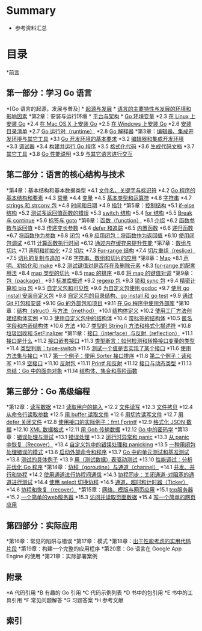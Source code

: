 # Summary

* 参考资料汇总

# 目录
*[前言](eBook/preface.md)

## 第一部分：学习 Go 语言

*[Go 语言的起源，发展与普及]
	*  [起源与发展](eBook/01.1.md)
	*  [语言的主要特性与发展的环境和影响因素](eBook/01.2.md)
*第2章：安装与运行环境
	*  [平台与架构](eBook/02.1.md)
	*  [Go 环境变量](eBook/02.2.md)
	*2.3 [在 Linux 上安装 Go](eBook/02.3.md)
	*2.4 [在 Mac OS X 上安装 Go](eBook/02.4.md)
	*2.5 [在 Windows 上安装 Go](eBook/02.5.md)
	*2.6 [安装目录清单](eBook/02.6.md)
	*2.7 [Go 运行时（runtime）](eBook/02.7.md)
	*2.8 [Go 解释器](eBook/02.8.md)
*第3章：[编辑器、集成开发环境与其它工具](eBook/03.0.md)
	*3.1 [Go 开发环境的基本要求](eBook/03.1.md)
	*3.2 [编辑器和集成开发环境](eBook/03.2.md)
	*3.3 [调试器](eBook/03.3.md)
	*3.4 [构建并运行 Go 程序](eBook/03.4.md)
	*3.5 [格式化代码](eBook/03.5.md)
	*3.6 [生成代码文档](eBook/03.6.md)
	*3.7 [其它工具](eBook/03.7.md)
	*3.8 [Go 性能说明](eBook/03.8.md)
	*3.9 [与其它语言进行交互](eBook/03.9.md)

## 第二部分：语言的核心结构与技术

*第4章：基本结构和基本数据类型
	*4.1 [文件名、关键字与标识符](eBook/04.1.md)
	*4.2 [Go 程序的基本结构和要素](eBook/04.2.md)
	*4.3 [常量](eBook/04.3.md)
	*4.4 [变量](eBook/04.4.md)
	*4.5 [基本类型和运算符](eBook/04.5.md)
	*4.6 [字符串](eBook/04.6.md)
	*4.7 [strings 和 strconv 包](eBook/04.7.md)
	*4.8 [时间和日期](eBook/04.8.md)
	*4.9 [指针](eBook/04.9.md)
*第5章：[控制结构](eBook/05.0.md)
	*5.1 [if-else 结构](eBook/05.1.md)
	*5.2 [测试多返回值函数的错误](eBook/05.2.md)
	*5.3 [switch 结构](eBook/05.3.md)
	*5.4 [for 结构](eBook/05.4.md)
	*5.5 [Break 与 continue](eBook/05.5.md)
	*5.6 [标签与 goto](eBook/05.6.md)
*第6章：[函数（function）](eBook/06.0.md)
	*6.1 [介绍](eBook/06.1.md)
	*6.2 [函数参数与返回值](eBook/06.2.md)
	*6.3 [传递变长参数](eBook/06.3.md)
	*6.4 [defer 和追踪](eBook/06.4.md)
	*6.5 [内置函数](eBook/06.5.md)
	*6.6 [递归函数](eBook/06.6.md)
	*6.7 [将函数作为参数](eBook/06.7.md)
	*6.8 [闭包](eBook/06.8.md)
	*6.9 [应用闭包：将函数作为返回值](eBook/06.9.md)
	*6.10 [使用闭包调试](eBook/06.10.md)
	*6.11 [计算函数执行时间](eBook/06.11.md)
	*6.12 [通过内存缓存来提升性能](eBook/06.12.md)
*第7章：[数组与切片](eBook/07.0.md)
	*7.1 [声明和初始化](eBook/07.1.md)
	*7.2 [切片](eBook/07.2.md)
	*7.3 [For-range 结构](eBook/07.3.md)
	*7.4 [切片重组（reslice）](eBook/07.4.md)
	*7.5 [切片的复制与追加](eBook/07.5.md)
	*7.6 [字符串、数组和切片的应用](eBook/07.6.md)
*第8章：[Map](eBook/08.0.md)
	*8.1 [声明、初始化和 make](eBook/08.1.md)
	*8.2 [测试键值对是否存在及删除元素](eBook/08.2.md)
	*8.3 [for-range 的配套用法](eBook/08.3.md)
	*8.4 [map 类型的切片](eBook/08.4.md)
	*8.5 [map 的排序](eBook/08.5.md)
	*8.6 [将 map 的键值对调](eBook/08.6.md)
*第9章：[包（package）](eBook/09.0.md)
	*9.1 [标准库概述](eBook/09.1.md)
	*9.2 [regexp 包](eBook/09.2.md)
	*9.3 [锁和 sync 包](eBook/09.3.md)
	*9.4 [精密计算和 big 包](eBook/09.4.md)
	*9.5 [自定义包和可见性](eBook/09.5.md)
	*9.6 [为自定义包使用 godoc](eBook/09.6.md)
	*9.7 [使用 go install 安装自定义包](eBook/09.7.md)
	*9.8 [自定义包的目录结构、go install 和 go test](eBook/09.8.md)
	*9.9 [通过 Git 打包和安装](eBook/09.9.md)
	*9.10 [Go 的外部包和项目](eBook/09.10.md)
	*9.11 [在 Go 程序中使用外部库](eBook/09.11.md)
*第10章：[结构（struct）与方法（method）](eBook/10.0.md)
    *10.1 [结构体定义](eBook/10.1.md)
    *10.2 [使用工厂方法创建结构体实例](eBook/10.2.md)
    *10.3 [使用自定义包中的结构体](eBook/10.3.md)
    *10.4 [带标签的结构体](eBook/10.4.md)
    *10.5 [匿名字段和内嵌结构体](eBook/10.5.md)
    *10.6 [方法](eBook/10.6.md)
    *10.7 [类型的 String() 方法和格式化描述符](eBook/10.7.md)
    *10.8 [垃圾回收和 SetFinalizer](eBook/10.8.md)
*第11章：[接口（interface）与反射（reflection）](eBook/11.0.md)
    *11.1 [接口是什么](eBook/11.1.md)
    *11.2 [接口嵌套接口](eBook/11.2.md)
    *11.3 [类型断言：如何检测和转换接口变量的类型](eBook/11.3.md)
    *11.4 [类型判断：type-switch](eBook/11.4.md)
    *11.5 [测试一个值是否实现了某个接口](eBook/11.5.md)
    *11.6 [使用方法集与接口](eBook/11.6.md)
    *11.7 [第一个例子：使用 Sorter 接口排序](eBook/11.7.md)
    *11.8 [第二个例子：读和写](eBook/11.8.md)
    *11.9 [空接口](eBook/11.9.md)
    *11.10 [反射包](eBook/11.10.md)
    *11.11 [Printf 和反射](eBook/11.11.md)
    *11.12 [接口与动态类型](eBook/11.12.md)
    *11.13 [总结：Go 中的面向对象](eBook/11.13.md)
    *11.14 [结构体、集合和高阶函数](eBook/11.14.md)

## 第三部分：Go 高级编程

*第12章：[读写数据](eBook/12.0.md)
    *12.1 [读取用户的输入](eBook/12.1.md)
    *12.2 [文件读写](eBook/12.2.md)
    *12.3 [文件拷贝](eBook/12.3.md)
    *12.4 [从命令行读取参数](eBook/12.4.md)
    *12.5 [用 buffer 读取文件](eBook/12.5.md)
    *12.6 [用切片读写文件](eBook/12.6.md)
    *12.7 [用 defer 关闭文件](eBook/12.7.md)
    *12.8 [使用接口的实际例子：fmt.Fprintf](eBook/12.8.md)
    *12.9 [格式化 JSON 数据](eBook/12.9.md)
    *12.10 [XML 数据格式](eBook/12.10.md)
    *12.11 [用 Gob 传输数据](eBook/12.11.md)
    *12.12 [Go 中的密码学](eBook/12.12.md)
*第13章：[错误处理与测试](eBook/13.0.md)
    *13.1 [错误处理](eBook/13.1.md)
    *13.2 [运行时异常和 panic](eBook/13.2.md)
    *13.3 [从 panic 中恢复（Recover）](eBook/13.3.md)
    *13.4 [自定义包中的错误处理和 panicking](eBook/13.4.md)
    *13.5 [一种用闭包处理错误的模式](eBook/13.5.md)
    *13.6 [启动外部命令和程序](eBook/13.6.md)
    *13.7 [Go 中的单元测试和基准测试](eBook/13.7.md)
    *13.8 [测试的具体例子](eBook/13.8.md)
    *13.9 [用（测试数据）表驱动测试](eBook/13.9.md)
    *13.10 [性能调试：分析并优化 Go 程序](eBook/13.10.md)
*第14章：[协程（goroutine）与通道（channel）](eBook/14.0.md)
    *14.1 [并发、并行和协程](eBook/14.1.md)
    *14.2 [使用通道进行协程间通信](eBook/14.2.md)
    *14.3 [协程同步：关闭通道-对阻塞的通道进行测试](eBook/14.3.md)
    *14.4 [使用 select 切换协程](eBook/14.4.md)
    *14.5 [通道，超时和计时器（Ticker）](eBook/14.5.md)
    *14.6 [协程和恢复（recover）](eBook/14.6.md)
*第15章：[网络、模版与网页应用](eBook/15.0.md)
    *15.1 [tcp服务器](eBook/15.1.md)
    *15.2 [一个简单的web服务器](eBook/15.2.md)
    *15.3 [访问并读取页面数据](eBook/15.3.md)
    *15.4 [写一个简单的网页应用](eBook/15.4.md)

## 第四部分：实际应用

*第16章：常见的陷阱与错误
*第17章：模式
*第18章：[出于性能考虑的实用代码片段](eBook/18.0.md)
*第19章：构建一个完整的应用程序
*第20章：Go 语言在 Google App Engine 的使用
*第21章：实际部署案例

## 附录

*A 代码引用
*B 有趣的 Go 引用
*C 代码示例列表
*D 书中的包引用
*E 书中的工具引用
*F 常见问题解答
*G 习题答案
*H 参考文献

## 索引
